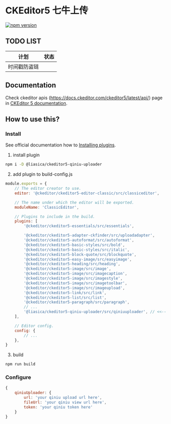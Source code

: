 # CKEditor5 七牛上传

[![npm version](https://badge.fury.io/js/%40liasica%2Fckeditor5-qiniu-uploader.svg)](https://badge.fury.io/js/%40liasica%2Fckeditor5-qiniu-uploader)

## TODO LIST

|     计划     | 状态 |
| :----------: | :--: |
| 时间戳防盗链 |      |

## Documentation

Check ckeditor apis (https://docs.ckeditor.com/ckeditor5/latest/api/) page in [CKEditor 5 documentation](https://docs.ckeditor.com/ckeditor5/latest/).

## How to use this?

### Install

See official documentation how to [Installing plugins](https://docs.ckeditor.com/ckeditor5/latest/builds/guides/development/installing-plugins.html).

1. install plugin

```bash
npm i -D @liasica/ckeditor5-qiniu-uploader
```

2. add plugin to build-config.js

```js
module.exports = {
	// The editor creator to use.
	editor: '@ckeditor/ckeditor5-editor-classic/src/classiceditor',

	// The name under which the editor will be exported.
	moduleName: 'ClassicEditor',

	// Plugins to include in the build.
	plugins: [
		'@ckeditor/ckeditor5-essentials/src/essentials',

		'@ckeditor/ckeditor5-adapter-ckfinder/src/uploadadapter',
		'@ckeditor/ckeditor5-autoformat/src/autoformat',
		'@ckeditor/ckeditor5-basic-styles/src/bold',
		'@ckeditor/ckeditor5-basic-styles/src/italic',
		'@ckeditor/ckeditor5-block-quote/src/blockquote',
		'@ckeditor/ckeditor5-easy-image/src/easyimage',
		'@ckeditor/ckeditor5-heading/src/heading',
		'@ckeditor/ckeditor5-image/src/image',
		'@ckeditor/ckeditor5-image/src/imagecaption',
		'@ckeditor/ckeditor5-image/src/imagestyle',
		'@ckeditor/ckeditor5-image/src/imagetoolbar',
		'@ckeditor/ckeditor5-image/src/imageupload',
		'@ckeditor/ckeditor5-link/src/link',
		'@ckeditor/ckeditor5-list/src/list',
		'@ckeditor/ckeditor5-paragraph/src/paragraph',
        // ...
		'@liasica/ckeditor5-qiniu-uploader/src/qiniuuploader', // <<-- ADD
	],

	// Editor config.
	config: {
		// ...
	},
}
```

3. build

```bash
npm run build
```



### Configure

```js
{
    qiniuUploader: {
        url: 'your qiniu upload url here',
        fileUrl: 'your qiniu view url here',
        token: 'your qiniu token here'
    }
}
```

